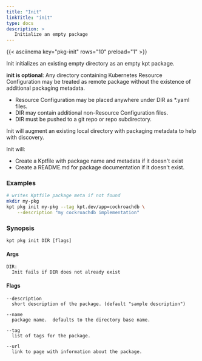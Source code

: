 ```yaml
---
title: "Init"
linkTitle: "init"
type: docs
description: >
   Initialize an empty package
---
```

<!--mdtogo:Short
    Initialize an empty package
-->

{{< asciinema key="pkg-init" rows="10" preload="1" >}}

Init initializes an existing empty directory as an empty kpt package.

**init is optional**: Any directory containing Kubernetes Resource
Configuration may be treated as remote package without the existence of
additional packaging metadata.

* Resource Configuration may be placed anywhere under DIR as *.yaml files.
* DIR may contain additional non-Resource Configuration files.
* DIR must be pushed to a git repo or repo subdirectory.

Init will augment an existing local directory with packaging metadata to help
with discovery.

Init will:

* Create a Kptfile with package name and metadata if it doesn't exist
* Create a README.md for package documentation if it doesn't exist.

### Examples
<!--mdtogo:Examples-->
```sh
# writes Kptfile package meta if not found
mkdir my-pkg
kpt pkg init my-pkg --tag kpt.dev/app=cockroachdb \
    --description "my cockroachdb implementation"
```
<!--mdtogo-->

### Synopsis
<!--mdtogo:Long-->
    kpt pkg init DIR [flags]

#### Args

    DIR:
      Init fails if DIR does not already exist

#### Flags

    --description
      short description of the package. (default "sample description")

    --name
      package name.  defaults to the directory base name.

    --tag
      list of tags for the package.

    --url
      link to page with information about the package.
<!--mdtogo-->

